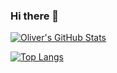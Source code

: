 ### Hi there 👋

[![Oliver's GitHub Stats](https://github-readme-stats.vercel.app/api?username=cundejo&show_icons=true&count_private=true&theme=dark)](https://github.com/cundejo)

[![Top Langs](https://github-readme-stats.vercel.app/api/top-langs/?username=cundejo&layout=compact&theme=dark)](https://github.com/cundejo)


<!--
**cundejo/cundejo** is a ✨ _special_ ✨ repository because its `README.md` (this file) appears on your GitHub profile.

Here are some ideas to get you started:

- 🔭 I’m currently working on ...
- 🌱 I’m currently learning ...
- 👯 I’m looking to collaborate on ...
- 🤔 I’m looking for help with ...
- 💬 Ask me about ...
- 📫 How to reach me: ...
- 😄 Pronouns: ...
- ⚡ Fun fact: ...
-->
